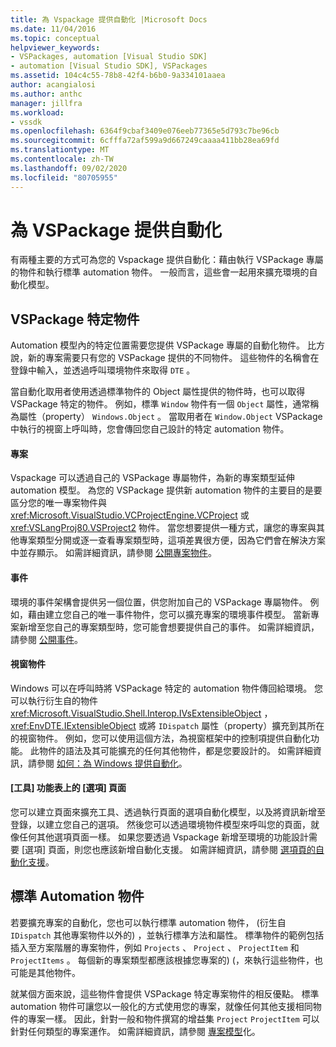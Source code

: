 ```yaml
---
title: 為 Vspackage 提供自動化 |Microsoft Docs
ms.date: 11/04/2016
ms.topic: conceptual
helpviewer_keywords:
- VSPackages, automation [Visual Studio SDK]
- automation [Visual Studio SDK], VSPackages
ms.assetid: 104c4c55-78b8-42f4-b6b0-9a334101aaea
author: acangialosi
ms.author: anthc
manager: jillfra
ms.workload:
- vssdk
ms.openlocfilehash: 6364f9cbaf3409e076eeb77365e5d793c7be96cb
ms.sourcegitcommit: 6cfffa72af599a9d667249caaaa411bb28ea69fd
ms.translationtype: MT
ms.contentlocale: zh-TW
ms.lasthandoff: 09/02/2020
ms.locfileid: "80705955"
---
```

# <a name="providing-automation-for-vspackages"></a>為 VSPackage 提供自動化
有兩種主要的方式可為您的 Vspackage 提供自動化：藉由執行 VSPackage 專屬的物件和執行標準 automation 物件。 一般而言，這些會一起用來擴充環境的自動化模型。

## <a name="vspackage-specific-objects"></a>VSPackage 特定物件
 Automation 模型內的特定位置需要您提供 VSPackage 專屬的自動化物件。 比方說，新的專案需要只有您的 VSPackage 提供的不同物件。 這些物件的名稱會在登錄中輸入，並透過呼叫環境物件來取得 `DTE` 。

 當自動化取用者使用透過標準物件的 Object 屬性提供的物件時，也可以取得 VSPackage 特定的物件。 例如，標準 `Window` 物件有一個 `Object` 屬性，通常稱為屬性（property） `Windows.Object` 。 當取用者在 `Window.Object` VSPackage 中執行的視窗上呼叫時，您會傳回您自己設計的特定 automation 物件。

#### <a name="projects"></a>專案
 Vspackage 可以透過自己的 VSPackage 專屬物件，為新的專案類型延伸 automation 模型。 為您的 VSPackage 提供新 automation 物件的主要目的是要區分您的唯一專案物件與 <xref:Microsoft.VisualStudio.VCProjectEngine.VCProject> 或 <xref:VSLangProj80.VSProject2> 物件。 當您想要提供一種方式，讓您的專案與其他專案類型分開或逐一查看專案類型時，這項差異很方便，因為它們會在解決方案中並存顯示。 如需詳細資訊，請參閱 [公開專案物件](../../extensibility/internals/exposing-project-objects.md)。

#### <a name="events"></a>事件
 環境的事件架構會提供另一個位置，供您附加自己的 VSPackage 專屬物件。 例如，藉由建立您自己的唯一事件物件，您可以擴充專案的環境事件模型。 當新專案新增至您自己的專案類型時，您可能會想要提供自己的事件。 如需詳細資訊，請參閱 [公開事件](../../extensibility/internals/exposing-events-in-the-visual-studio-sdk.md)。

#### <a name="window-objects"></a>視窗物件
 Windows 可以在呼叫時將 VSPackage 特定的 automation 物件傳回給環境。 您可以執行衍生自的物件 <xref:Microsoft.VisualStudio.Shell.Interop.IVsExtensibleObject> ， <xref:EnvDTE.IExtensibleObject> 或將 `IDispatch` 屬性（property）擴充到其所在的視窗物件。 例如，您可以使用這個方法，為視窗框架中的控制項提供自動化功能。 此物件的語法及其可能擴充的任何其他物件，都是您要設計的。 如需詳細資訊，請參閱 [如何：為 Windows 提供自動化](../../extensibility/internals/how-to-provide-automation-for-windows.md)。

#### <a name="options-pages-on-the-tools-menu"></a>[工具] 功能表上的 [選項] 頁面
 您可以建立頁面來擴充工具、透過執行頁面的選項自動化模型，以及將資訊新增至登錄，以建立您自己的選項。 然後您可以透過環境物件模型來呼叫您的頁面，就像任何其他選項頁面一樣。 如果您要透過 Vspackage 新增至環境的功能設計需要 [選項] 頁面，則您也應該新增自動化支援。 如需詳細資訊，請參閱 [選項頁的自動化支援](../../extensibility/internals/automation-support-for-options-pages.md)。

## <a name="standard-automation-objects"></a>標準 Automation 物件
 若要擴充專案的自動化，您也可以執行標準 automation 物件， (衍生自 `IDispatch` 其他專案物件以外的) ，並執行標準方法和屬性。 標準物件的範例包括插入至方案階層的專案物件，例如 `Projects` 、 `Project` 、 `ProjectItem` 和 `ProjectItems` 。 每個新的專案類型都應該根據您專案的)  (，來執行這些物件，也可能是其他物件。

 就某個方面來說，這些物件會提供 VSPackage 特定專案物件的相反優點。 標準 automation 物件可讓您以一般化的方式使用您的專案，就像任何其他支援相同物件的專案一樣。 因此，針對一般和物件撰寫的增益集 `Project` `ProjectItem` 可以針對任何類型的專案運作。 如需詳細資訊，請參閱 [專案模型](../../extensibility/internals/project-modeling.md)化。
